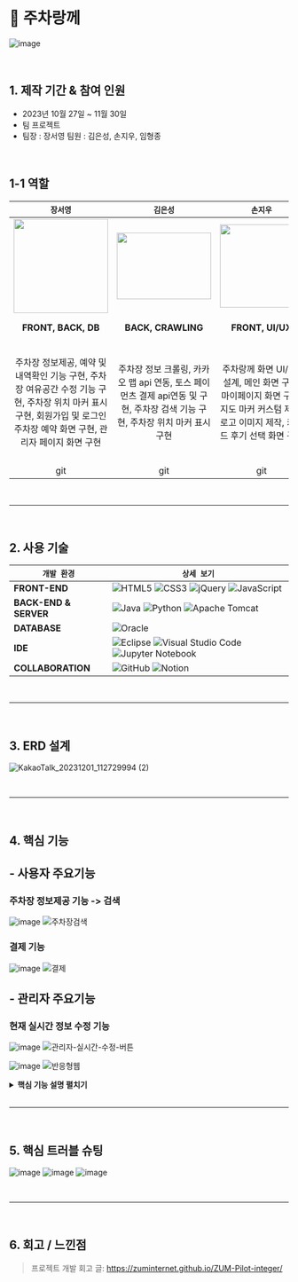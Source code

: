 

# :pushpin: 주차랑께
![image](https://github.com/2023-SMHRD-IS-BigData2/Javachip_parking/assets/145406855/7c60fd65-506a-44eb-b82c-c372a06f969e)



</br>

## 1. 제작 기간 & 참여 인원
- 2023년 10월 27일 ~ 11월 30일
- 팀 프로젝트
- 팀장 : 장서영 팀원 : 김은성, 손지우, 임형종

</br>

## 1-1 역할
| `장서영` | `김은성` | `손지우` | `임형종` |
|:---:|:---:|:---:|:---:|
| <center><img src="https://github.com/0oc1ock23/Eunsung/assets/145406223/90bcd2a0-0912-4a18-b238-97551dd27ed9.png"  width="170" height="170"/></center> | <img src="https://github.com/0oc1ock23/Eunsung/assets/145406223/d5c3e6e1-83e0-4604-8b4b-4b9aff7bed5c"  width="170" height="120"/> | <img src="https://github.com/0oc1ock23/Eunsung/assets/145406223/bb3ea48d-9e73-45a4-8807-e04d30cad759.png"  width="150" height="150"/> | <img src="https://github.com/0oc1ock23/Eunsung/assets/145406223/93f2a462-ffa8-4606-be58-15b7d0476bd2.png"  width="110" height="150"/> |
| <b>FRONT, BACK, DB</b> | <b>BACK, CRAWLING</b> | <b>FRONT, UI/UX</b> | <b>BACK, MODELING</b> |
| 주차장 정보제공, 예약 및 내역확인 기능 구현, 주차장 여유공간 수정 기능 구현, 주차장 위치 마커 표시 구현, 회원가입 및 로그인 주차장 예약 화면 구현, 관리자 페이지 화면 구현 | 주차장 정보 크롤링, 카카오 맵 api 연동, 토스 페이먼츠 결제 api연동 및 구현, 주차장 검색 기능 구현, 주차장 위치 마커 표시 구현 | 주차랑께 화면 UI/UX 설계, 메인 화면 구현, 마이페이지 화면 구현, 지도 마커 커스텀 제작, 로고 이미지 제작, 키워드 후기 선택 화면 구현 | 회원가입 및 로그인 기능 구현, 개인정보 수정 기능 구현, 관리자 주차장 등록 기능 구현, 주차장 예약 기능 구현, 키워드 후기 카운트 구현 |
|git | git | git | git |

<br>
<hr>
<br>

## 2. 사용 기술
|    `개발 환경`    |   `상세 보기`    |
| -------------- | -------------- |
| <b>FRONT-END</b>  | ![HTML5](https://img.shields.io/badge/html5-%23E34F26.svg?style=for-the-badge&logo=html5&logoColor=white) ![CSS3](https://img.shields.io/badge/css3-%231572B6.svg?style=for-the-badge&logo=css3&logoColor=white) ![jQuery](https://img.shields.io/badge/jquery-%230769AD.svg?style=for-the-badge&logo=jquery&logoColor=white) ![JavaScript](https://img.shields.io/badge/javascript-%23323330.svg?style=for-the-badge&logo=javascript&logoColor=%23F7DF1E)    |
| <b>BACK-END & SERVER</b>  | ![Java](https://img.shields.io/badge/java-%23ED8B00.svg?style=for-the-badge&logo=openjdk&logoColor=white) ![Python](https://img.shields.io/badge/python-3670A0?style=for-the-badge&logo=python&logoColor=ffdd54) ![Apache Tomcat](https://img.shields.io/badge/apache%20tomcat-%23F8DC75.svg?style=for-the-badge&logo=apache-tomcat&logoColor=black) |
| <b>DATABASE</b>  | ![Oracle](https://img.shields.io/badge/Oracle-F80000?style=for-the-badge&logo=oracle&logoColor=white)  |
| <b>IDE</b>  | ![Eclipse](https://img.shields.io/badge/Eclipse-FE7A16.svg?style=for-the-badge&logo=Eclipse&logoColor=white) ![Visual Studio Code](https://img.shields.io/badge/Visual%20Studio%20Code-0078d7.svg?style=for-the-badge&logo=visual-studio-code&logoColor=white) ![Jupyter Notebook](https://img.shields.io/badge/jupyter-%23FA0F00.svg?style=for-the-badge&logo=jupyter&logoColor=white)  |
| <b>COLLABORATION</b>  | ![GitHub](https://img.shields.io/badge/github-%23121011.svg?style=for-the-badge&logo=github&logoColor=white) ![Notion](https://img.shields.io/badge/Notion-%23000000.svg?style=for-the-badge&logo=notion&logoColor=white) |

<br>
<hr>
<br>

## 3. ERD 설계
![KakaoTalk_20231201_112729994 (2)](https://github.com/2023-SMHRD-IS-BigData2/Javachip_parking/assets/145406855/45ca5b52-4cce-47f1-8adc-119e90d03d67)

<br>
<hr>
<br>

## 4. 핵심 기능
## - 사용자 주요기능
### 주차장 정보제공 기능 -> 검색
![image](https://github.com/2023-SMHRD-IS-BigData2/Javachip_parking/assets/145406855/84258fa3-711c-4a92-b04b-4e972d9d89f0)
![주차장검색](https://github.com/2023-SMHRD-IS-BigData2/Javachip_parking/assets/145406855/d970de3b-2400-4ab2-ad7a-b3bc876a503a)

### 결제 기능
![image](https://github.com/2023-SMHRD-IS-BigData2/Javachip_parking/assets/145406855/64202b07-c3c5-4f8a-ba0f-aa32256fd73a)
![결제](https://github.com/2023-SMHRD-IS-BigData2/Javachip_parking/assets/145406855/45f84424-e539-4eb8-a7e9-96e748415792)

## - 관리자 주요기능
### 현재 실시간 정보 수정 기능
![image](https://github.com/2023-SMHRD-IS-BigData2/Javachip_parking/assets/145406855/171e1932-1298-489e-b00b-de13360c756c)
![관리자-실시간-수정-버튼](https://github.com/2023-SMHRD-IS-BigData2/Javachip_parking/assets/145406855/4626f84d-f01c-482e-a006-2cea64743cf4)

![image](https://github.com/2023-SMHRD-IS-BigData2/Javachip_parking/assets/145406855/ffb2535e-9fe6-4737-87cf-bb5692ea3381)
![반응형웹](https://github.com/2023-SMHRD-IS-BigData2/Javachip_parking/assets/145406855/371faeff-97af-4a9f-8a5d-ae280f25e325)



<details>
<summary><b>핵심 기능 설명 펼치기</b></summary>
<div markdown="1">

### 4.1. 전체 흐름
![image](https://github.com/2023-SMHRD-IS-BigData2/Javachip_parking/assets/145406855/a1cf871e-fcc5-43b8-b277-6e090a56b86f)
사용자가 주차장명을 입력하면 주차장 정보를 응답해준다.

### 4.2. 사용자 요청
![](https://zuminternet.github.io/images/portal/post/2019-04-22-ZUM-Pilot-integer/flow_vue.png)

- **URL 정규식 체크** :pushpin: [코드 확인](https://github.com/Integerous/goQuality/blob/b587bbff4dce02e3bec4f4787151a9b6fa326319/frontend/src/components/PostInput.vue#L67)
  - Vue.js로 렌더링된 화면단에서, 사용자가 등록을 시도한 URL의 모양새를 정규식으로 확인합니다.
  - URL의 모양새가 아닌 경우, 에러 메세지를 띄웁니다.

- **Axios 비동기 요청** :pushpin: [코드 확인]()
  - URL의 모양새인 경우, 컨텐츠를 등록하는 POST 요청을 비동기로 날립니다.

### 4.2. Controller

![](https://zuminternet.github.io/images/portal/post/2019-04-22-ZUM-Pilot-integer/flow_controller.png)

- **요청 처리** :pushpin: [코드 확인](https://github.com/2023-SMHRD-IS-BigData2/Javachip_parking/blob/88c383de0796ff2281d368efb73b989733557df3/Parking/src/main/java/controller/PARKING_membership.java#L18)
  - Controller에서는 요청을 화면단에서 넘어온 요청을 받고, Service 계층에 로직 처리를 위임합니다.

- **결과 응답** :pushpin: [코드 확인](https://github.com/2023-SMHRD-IS-BigData2/Javachip_parking/blob/60b9cc660cab0106c303714c6955fe54217ed8ed/Parking/src/main/webapp/ParkingSuccess.jsp#L14)
  - Service 계층에서 넘어온 로직 처리 결과(주차장 등록 성공)를 화면단에 응답해줍니다.

### 4.3. Service

![](https://zuminternet.github.io/images/portal/post/2019-04-22-ZUM-Pilot-integer/flow_service1.png)

- **Http 프로토콜 추가 및 trim()** :pushpin: [코드 확인]()
  - 사용자가 URL 입력 시 Http 프로토콜을 생략하거나 공백을 넣은 경우,  
  올바른 URL이 될 수 있도록 Http 프로토콜을 추가해주고, 공백을 제거해줍니다.

- **URL 접속 확인** :pushpin: [코드 확인]()
  - 화면단에서 모양새만 확인한 URL이 실제 리소스로 연결되는지 HttpUrlConnection으로 테스트합니다.
  - 이 때, 빠른 응답을 위해 Request Method를 GET이 아닌 HEAD를 사용했습니다.
  - (HEAD 메소드는 GET 메소드의 응답 결과의 Body는 가져오지 않고, Header만 확인하기 때문에 GET 메소드에 비해 응답속도가 빠릅니다.)

  ![](https://zuminternet.github.io/images/portal/post/2019-04-22-ZUM-Pilot-integer/flow_service2.png)

- **Jsoup 이미지, 제목 파싱** :pushpin: [코드 확인]()
  - URL 접속 확인결과 유효하면 Jsoup을 사용해서 입력된 URL의 이미지와 제목을 파싱합니다.
  - 이미지는 Open Graphic Tag를 우선적으로 파싱하고, 없을 경우 첫 번째 이미지와 제목을 파싱합니다.
  - 컨텐츠에 이미지가 없을 경우, 미리 설정해둔 기본 이미지를 사용하고, 제목이 없을 경우 생략합니다.


### 4.5. Repository

![](https://zuminternet.github.io/images/portal/post/2019-04-22-ZUM-Pilot-integer/flow_repo.png)

- **컨텐츠 저장** :pushpin: [코드 확인]()
  - URL 유효성 체크와 이미지, 제목 파싱이 끝난 컨텐츠는 DB에 저장합니다.
  - 저장된 컨텐츠는 다시 Repository - Service - Controller를 거쳐 화면단에 송출됩니다.

</div>
</details>

<br>
<hr>
<br>

## 5. 핵심 트러블 슈팅
![image](https://github.com/2023-SMHRD-IS-BigData2/Javachip_parking/assets/145406855/46e768b9-e975-4257-a433-3cddbbfc998b)
![image](https://github.com/2023-SMHRD-IS-BigData2/Javachip_parking/assets/145406855/760dc59a-9e60-4c2a-afd0-1fdf87851ce3)
![image](https://github.com/2023-SMHRD-IS-BigData2/Javachip_parking/assets/145406855/7007f464-25c6-49ed-af1e-48fde480ab32)

<br>
<hr>
<br>

## 6. 회고 / 느낀점
>프로젝트 개발 회고 글: https://zuminternet.github.io/ZUM-Pilot-integer/
